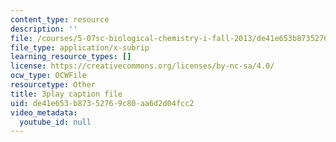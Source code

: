```yaml
---
content_type: resource
description: ''
file: /courses/5-07sc-biological-chemistry-i-fall-2013/de41e653b87352769c80aa6d2d04fcc2_qmqiF0YJ4LM.vtt
file_type: application/x-subrip
learning_resource_types: []
license: https://creativecommons.org/licenses/by-nc-sa/4.0/
ocw_type: OCWFile
resourcetype: Other
title: 3play caption file
uid: de41e653-b873-5276-9c80-aa6d2d04fcc2
video_metadata:
  youtube_id: null
---
```

